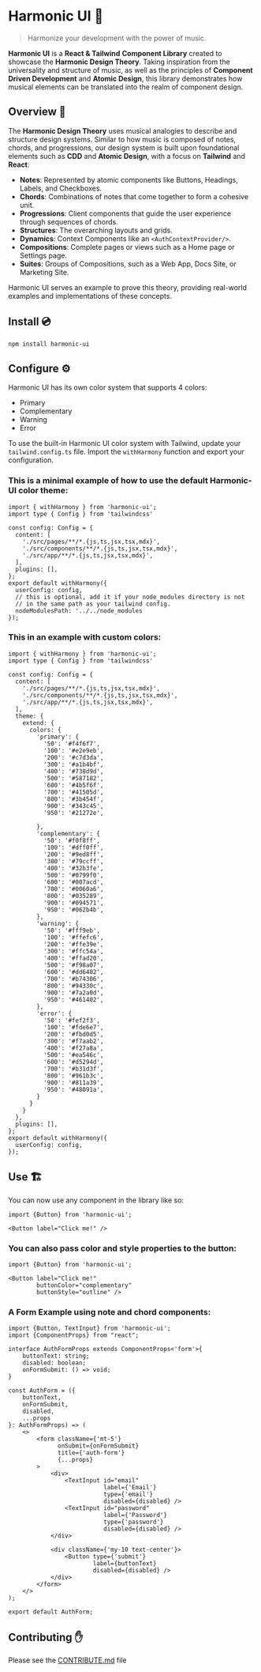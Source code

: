 # Harmonic UI 🎵

> Harmonize your development with the power of music.
>

**Harmonic UI** is a **React & Tailwind** **Component Library** created to showcase the **Harmonic Design Theory**. Taking inspiration from the universality and structure of music, as well as the principles of **Component Driven Development** and **Atomic Design**, this library demonstrates how musical elements can be translated into the realm of component design.

## Overview 📖

The **Harmonic Design Theory** uses musical analogies to describe and structure design systems. Similar to how music is composed of notes, chords, and progressions, our design system is built upon foundational elements such as **CDD** and **Atomic Design**, with a focus on **Tailwind** and **React**:

- **Notes**: Represented by atomic components like Buttons, Headings, Labels, and Checkboxes.
- **Chords**: Combinations of notes that come together to form a cohesive unit.
- **Progressions**: Client components that guide the user experience through sequences of chords.
- **Structures**: The overarching layouts and grids.
- **Dynamics**: Context Components like an `<AuthContextProvider/>`.
- **Compositions**: Complete pages or views such as a Home page or Settings page.
- **Suites**: Groups of Compositions, such as a Web App, Docs Site, or Marketing Site.

Harmonic UI serves an example to prove this theory, providing real-world examples and implementations of these concepts.

## Install 💿

```bash
npm install harmonic-ui
```

## Configure ⚙️

Harmonic UI has its own color system that supports 4 colors:

- Primary
- Complementary
- Warning
- Error

To use the built-in Harmonic UI color system with Tailwind, update your `tailwind.config.ts` file. Import the `withHarmony` function and export your configuration.

### This is a minimal example of how to use the default Harmonic-UI color theme:

```tsx
import { withHarmony } from 'harmonic-ui';
import type { Config } from 'tailwindcss'

const config: Config = {
  content: [
    './src/pages/**/*.{js,ts,jsx,tsx,mdx}',
    './src/components/**/*.{js,ts,jsx,tsx,mdx}',
    './src/app/**/*.{js,ts,jsx,tsx,mdx}',
  ],
  plugins: [],
};
export default withHarmony({
  userConfig: config,
  // this is optional, add it if your node_modules directory is not
  // in the same path as your tailwind config.
  nodeModulesPath: '../../node_modules
});

```

### This in an example with custom colors:

```tsx
import { withHarmony } from 'harmonic-ui';
import type { Config } from 'tailwindcss'

const config: Config = {
  content: [
    './src/pages/**/*.{js,ts,jsx,tsx,mdx}',
    './src/components/**/*.{js,ts,jsx,tsx,mdx}',
    './src/app/**/*.{js,ts,jsx,tsx,mdx}',
  ],
  theme: {
    extend: {
      colors: {
        'primary': {
          '50': '#f4f6f7',
          '100': '#e2e9eb',
          '200': '#c7d3da',
          '300': '#a1b4bf',
          '400': '#738d9d',
          '500': '#587182',
          '600': '#4b5f6f',
          '700': '#41505d',
          '800': '#3b454f',
          '900': '#343c45',
          '950': '#21272e',

        },
        'complementary': {
          '50': '#f0f8ff',
          '100': '#dff0ff',
          '200': '#9ed8ff',
          '300': '#79ccff',
          '400': '#32b3fe',
          '500': '#0799f0',
          '600': '#007acd',
          '700': '#0060a6',
          '800': '#035289',
          '900': '#094571',
          '950': '#062b4b',
        },
        'warning': {
          '50': '#fff9eb',
          '100': '#ffefc6',
          '200': '#ffe39e',
          '300': '#ffc54a',
          '400': '#ffad20',
          '500': '#f98a07',
          '600': '#dd6402',
          '700': '#b74306',
          '800': '#94330c',
          '900': '#7a2a0d',
          '950': '#461402',
        },
        'error': {
          '50': '#fef2f3',
          '100': '#fde6e7',
          '200': '#fbd0d5',
          '300': '#f7aab2',
          '400': '#f27a8a',
          '500': '#ea546c',
          '600': '#d5294d',
          '700': '#b31d3f',
          '800': '#961b3c',
          '900': '#811a39',
          '950': '#48091a',
        }
      }
    }
  },
  plugins: [],
};
export default withHarmony({
  userConfig: config,
});

```

## Use 🏗️

You can now use any component in the library like so:

```tsx
import {Button} from 'harmonic-ui';

<Button label="Click me!" />

```

### You can also pass color and style properties to the button:

```tsx
import {Button} from 'harmonic-ui';

<Button label="Click me!"
        buttonColor="complementary"
        buttonStyle="outline" />

```

### A Form Example using note and chord components:

```tsx
import {Button, TextInput} from 'harmonic-ui';
import {ComponentProps} from "react";

interface AuthFormProps extends ComponentProps<'form'>{
    buttonText: string;
    disabled: boolean;
    onFormSubmit: () => void;
}

const AuthForm = ({
    buttonText,
    onFormSubmit,
    disabled,
    ...props
}: AuthFormProps) => (
    <>
        <form className={'mt-5'}
              onSubmit={onFormSubmit}
              title={'auth-form'}
              {...props}
        >
            <div>
                <TextInput id="email"
                           label={'Email'}
                           type={'email'}
                           disabled={disabled} />
                <TextInput id="password"
                           label={'Password'}
                           type={'password'}
                           disabled={disabled} />
            </div>

            <div className={'my-10 text-center'}>
                <Button type={'submit'}
                        label={buttonText}
                        disabled={disabled} />
            </div>
        </form>
    </>
);

export default AuthForm;

```

## Contributing ✋

Please see the [CONTRIBUTE.md](./CONTRIBUTE.md) file